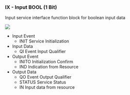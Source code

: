 ### IX - Input BOOL (1 Bit)

Input service interface function block for boolean input data

![](https://user-images.githubusercontent.com/69573151/210780918-7dd9c9fc-17da-4fca-983d-f5d40e91ce47.png)

*   Input Event
    *   INIT Service Initialization
*   Input Data
    *   QI Event Input Qualifier 
*   Output Event
    *   INITO Initialization Confirm
    *   IND Indication from Resource 
*   Output Data
    *   QO Event Output Qualifier 
    *   STATUS Service Status
    *   IN Input data from resource
